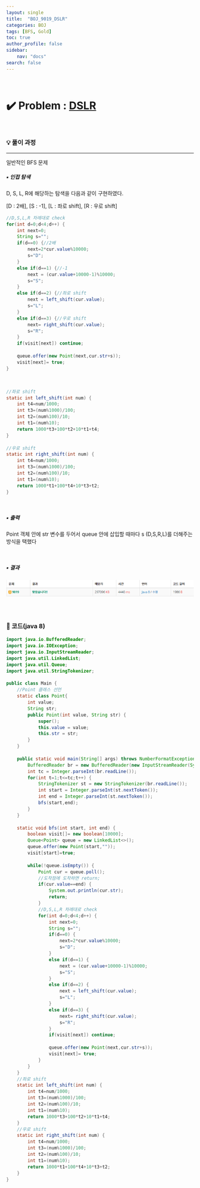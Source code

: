 ```yaml
---
layout: single
title:  "BOJ_9019_DSLR"
categories: BOJ
tags: [BFS, Gold]
toc: true
author_profile: false
sidebar:
    nav: "docs"
search: false
---
```


<br>

# ✔️ Problem : [DSLR](https://www.acmicpc.net/problem/9019)

<br>

### 💡 풀이 과정

******************************************************************

일반적인 BFS 문제

##### ▪ 인접 탐색

D, S, L, R에 해당하는 탐색을 다음과 같이 구현하였다.

[D : 2배],       [S :  -1],      [L : 좌로 shift],      [R : 우로 shift]

```java
//D,S,L,R 차례대로 check
for(int d=0;d<4;d++) {
	int next=0;
	String s="";
	if(d==0) {//2배
		next=2*cur.value%10000;
		s="D";
	}
	else if(d==1) {//-1
		next = (cur.value+10000-1)%10000;
		s="S";
	}
	else if(d==2) {//좌로 shift
		next = left_shift(cur.value);
		s="L";
	}
	else if(d==3) {//우로 shift
		next= right_shift(cur.value);
		s="R";
	}		
	if(visit[next]) continue;
				
	queue.offer(new Point(next,cur.str+s));
	visit[next]= true;
}
```

<br>

```java
//좌로 shift
static int left_shift(int num) {
	int t4=num/1000;
	int t3=(num%1000)/100;
	int t2=(num%100)/10;
	int t1=(num%10);	
    return 1000*t3+100*t2+10*t1+t4;
}

//우로 shift
static int right_shift(int num) {
	int t4=num/1000;
	int t3=(num%1000)/100;
	int t2=(num%100)/10;
	int t1=(num%10);
	return 1000*t1+100*t4+10*t3+t2;
}
```

<br>

##### ▪ 출력

Point 객체 안에 str 변수를 두어서 queue 안에 삽입할 때마다 s (D,S,R,L)를 더해주는 방식을 택했다 

<br>

##### ▪ 결과

##### ![image-20220309203846670](../../images/boj/2022-03-09-boj-9019/image-20220309203846670.png)				

<br>

### 📃 코드(java 8)

```java
import java.io.BufferedReader;
import java.io.IOException;
import java.io.InputStreamReader;
import java.util.LinkedList;
import java.util.Queue;
import java.util.StringTokenizer;

public class Main {
	//Point 클래스 선언
	static class Point{
		int value;
		String str;
		public Point(int value, String str) {
			super();
			this.value = value;
			this.str = str;
		}
	}
	
	public static void main(String[] args) throws NumberFormatException, IOException {
		BufferedReader br = new BufferedReader(new InputStreamReader(System.in));
		int tc = Integer.parseInt(br.readLine());
		for(int t=1;t<=tc;t++) {
			StringTokenizer st = new StringTokenizer(br.readLine());
			int start = Integer.parseInt(st.nextToken());
			int end = Integer.parseInt(st.nextToken());	
			bfs(start,end);	
		}
	}
	
	static void bfs(int start, int end) {
		boolean visit[]= new boolean[10000];
		Queue<Point> queue = new LinkedList<>();
		queue.offer(new Point(start,""));
		visit[start]=true;
		
		while(!queue.isEmpty()) {
			Point cur = queue.poll();
			//도착점에 도착하면 return;
			if(cur.value==end) {
				System.out.println(cur.str);
				return;
			}
			//D,S,L,R 차례대로 check
			for(int d=0;d<4;d++) {
				int next=0;
				String s="";
				if(d==0) {
					next=2*cur.value%10000;
					s="D";
				}
				else if(d==1) {
					next = (cur.value+10000-1)%10000;
					s="S";
				}
				else if(d==2) {
					next = left_shift(cur.value);
					s="L";
				}
				else if(d==3) {
					next= right_shift(cur.value);
					s="R";
				}		
				if(visit[next]) continue;
				
				queue.offer(new Point(next,cur.str+s));
				visit[next]= true;
			}
		}
	}
	//좌로 shift
	static int left_shift(int num) {
		int t4=num/1000;
		int t3=(num%1000)/100;
		int t2=(num%100)/10;
		int t1=(num%10);	
		return 1000*t3+100*t2+10*t1+t4;
	}
	//우로 shift
	static int right_shift(int num) {
		int t4=num/1000;
		int t3=(num%1000)/100;
		int t2=(num%100)/10;
		int t1=(num%10);
		return 1000*t1+100*t4+10*t3+t2;
	}
}
```

